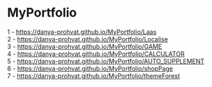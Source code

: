 # MyPortfolio

1 - https://danya-prohvat.github.io/MyPortfolio/Laas <br>
2 - https://danya-prohvat.github.io/MyPortfolio/Localise <br>
3 - https://danya-prohvat.github.io/MyPortfolio/GAME <br>
4 - https://danya-prohvat.github.io/MyPortfolio/CALCULATOR <br>
5 - https://danya-prohvat.github.io/MyPortfolio/AUTO_SUPPLEMENT <br>
6 - https://danya-prohvat.github.io/MyPortfolio/shopPage <br>
7 - https://danya-prohvat.github.io/MyPortfolio/themeForest <br>
